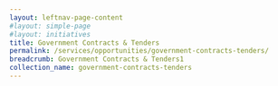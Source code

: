 ```yaml
---
layout: leftnav-page-content
#layout: simple-page
#layout: initiatives
title: Government Contracts & Tenders
permalink: /services/opportunities/government-contracts-tenders/
breadcrumb: Government Contracts & Tenders1
collection_name: government-contracts-tenders
---
```

